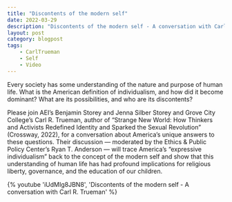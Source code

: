 ```yaml
---
title: "Discontents of the modern self"
date: 2022-03-29
description: "Discontents of the modern self - A conversation with Carl R. Trueman"
layout: post
category: blogpost
tags:
    - CarlTrueman
    - Self
    - Video
---
```

  Every society has some understanding of the nature and purpose of human life. What is the American definition of individualism, and how did it become dominant? What are its possibilities, and who are its discontents?

  Please join AEI’s Benjamin Storey and Jenna Silber Storey and Grove City College’s Carl R. Trueman, author of “Strange New World: How Thinkers and Activists Redefined Identity and Sparked the Sexual Revolution” (Crossway, 2022), for a conversation about America’s unique answers to these questions. Their discussion — moderated by the Ethics & Public Policy Center’s Ryan T. Anderson — will trace America’s “expressive individualism” back to the concept of the modern self and show that this understanding of human life has had profound implications for religious liberty, governance, and the education of our children.

{% youtube 'iUdMIg8JBN8', 'Discontents of the modern self - A conversation with Carl R. Trueman' %}
